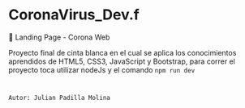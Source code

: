 # CoronaVirus_Dev.f

🦠 Landing Page - Corona Web


Proyecto final de cinta blanca en el cual se aplica los conocimientos aprendidos de HTML5, CSS3, JavaScript y Bootstrap, para correr el proyecto toca utilizar nodeJs y el comando <code>npm run dev</cpde>

Autor: Julian Padilla Molina
